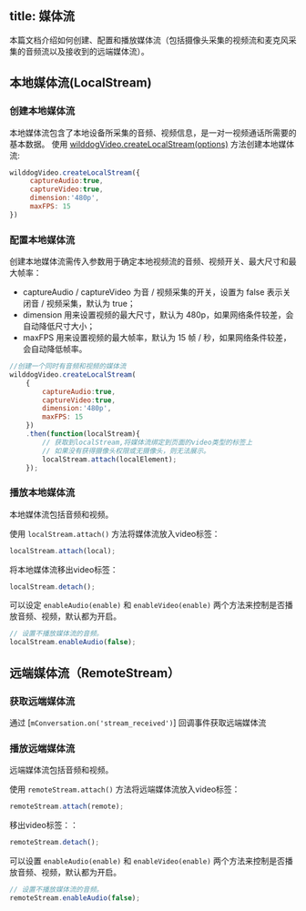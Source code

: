 title: 媒体流
---

本篇文档介绍如何创建、配置和播放媒体流（包括摄像头采集的视频流和麦克风采集的音频流以及接收到的远端媒体流）。

## 本地媒体流(LocalStream)
### 创建本地媒体流

本地媒体流包含了本地设备所采集的音频、视频信息，是一对一视频通话所需要的基本数据。
使用 [wilddogVideo.createLocalStream(options)](/conversation/Web/api/wilddogVideoInitializer.html#createLocalStream) 方法创建本地媒体流:

```javascript
wilddogVideo.createLocalStream({
     captureAudio:true,
     captureVideo:true,
     dimension:'480p',
     maxFPS: 15
})
```

### 配置本地媒体流

创建本地媒体流需传入参数用于确定本地视频流的音频、视频开关、最大尺寸和最大帧率：
* captureAudio / captureVideo 为音 / 视频采集的开关，设置为 false 表示关闭音 / 视频采集，默认为 true；
* dimension 用来设置视频的最大尺寸，默认为 480p，如果网络条件较差，会自动降低尺寸大小；
* maxFPS 用来设置视频的最大帧率，默认为 15 帧 / 秒，如果网络条件较差，会自动降低帧率。

```javascript
//创建一个同时有音频和视频的媒体流
wilddogVideo.createLocalStream(
    {
        captureAudio:true,
        captureVideo:true,
        dimension:'480p',
        maxFPS: 15
    })
    .then(function(localStream){
        // 获取到localStream,将媒体流绑定到页面的video类型的标签上
        // 如果没有获得摄像头权限或无摄像头，则无法展示。
        localStream.attach(localElement);
    });
```
### 播放本地媒体流

本地媒体流包括音频和视频。

使用 `localStream.attach()` 方法将媒体流放入video标签：

```javascript
localStream.attach(local);
```

将本地媒体流移出video标签：

```javascript
localStream.detach();
```

可以设定 `enableAudio(enable)` 和 `enableVideo(enable)` 两个方法来控制是否播放音频、视频，默认都为开启。

```javascript
// 设置不播放媒体流的音频。
localStream.enableAudio(false);
```
## 远端媒体流（RemoteStream）

### 获取远端媒体流

通过 [`mConversation.on('stream_received')`] 回调事件获取远端媒体流

### 播放远端媒体流

远端媒体流包括音频和视频。

使用 `remoteStream.attach()` 方法将远端媒体流放入video标签：

```javascript
remoteStream.attach(remote);
```

移出video标签：：

```javascript
remoteStream.detach();
```

可以设置 `enableAudio(enable)` 和 `enableVideo(enable)` 两个方法来控制是否播放音频、视频，默认都为开启。

```javascript
// 设置不播放媒体流的音频。
remoteStream.enableAudio(false);
```
